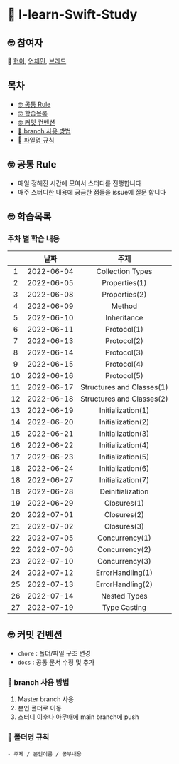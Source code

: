 # 🤔 I-learn-Swift-Study

## 🤓 참여자

🚀 [현이](https://github.com/seohyeon2), [언체인](https://github.com/unchain123), [브래드](https://github.com/bradheo65)
## 목차 
- [🤓 공통 Rule](#공통룰)
- [🤓 학습목록](#학습목록)
- [🤓 커밋 컨벤션](#커밋컨벤션)
- [🌴 branch 사용 방법](#브랜치사용방법)
- [📑 파일명 규칙](#파일명규칙)


<a name="공통룰"></a>
## 🤓 공통 Rule

- 매일 정해진 시간에 모여서 스터디를 진행합니다
- 매주 스터디한 내용에 궁금한 점들을 issue에 질문 합니다

<a name="학습목록"></a>
## 🤓 학습목록 

### 주차 별 학습 내용

||날짜|주제|
|:---:|:---:|:---:|
|1|2022-06-04|Collection Types|
|2|2022-06-05|Properties(1)| 
|3|2022-06-08|Properties(2)|
|4|2022-06-09|Method|
|5|2022-06-10|Inheritance|
|6|2022-06-11|Protocol(1)|
|7|2022-06-13|Protocol(2)|
|8|2022-06-14|Protocol(3)|
|9|2022-06-15|Protocol(4)|
|10|2022-06-16|Protocol(5)|
|11|2022-06-17|Structures and Classes(1)|
|12|2022-06-18|Structures and Classes(2)|
|13|2022-06-19|Initialization(1)|
|14|2022-06-20|Initialization(2)|
|15|2022-06-21|Initialization(3)|
|16|2022-06-22|Initialization(4)|
|17|2022-06-23|Initialization(5)|
|18|2022-06-24|Initialization(6)|
|18|2022-06-27|Initialization(7)|
|18|2022-06-28|Deinitialization|
|19|2022-06-29|Closures(1)|
|20|2022-07-01|Closures(2)|
|21|2022-07-02|Closures(3)|
|22|2022-07-05|Concurrency(1)|
|22|2022-07-06|Concurrency(2)|
|23|2022-07-10|Concurrency(3)|
|24|2022-07-12|ErrorHandling(1)|
|25|2022-07-13|ErrorHandling(2)|
|26|2022-07-14|Nested Types|
|27|2022-07-19|Type Casting|
<a name="커밋컨벤션"></a>
## 🤓 커밋 컨벤션
- `chore` : 폴더/파일 구조 변경
- `docs` : 공통 문서 수정 및 추가

<a name="브랜치사용방법"></a>
### 🌴 branch 사용 방법

1. Master branch 사용
2. 본인 폴더로 이동
4. 스터디 이후나 아무때에 main branch에 push


<a name="폴더명규칙"></a>
### 📑 폴더명 규칙 
    - 주제 / 본인이름 / 공부내용 
